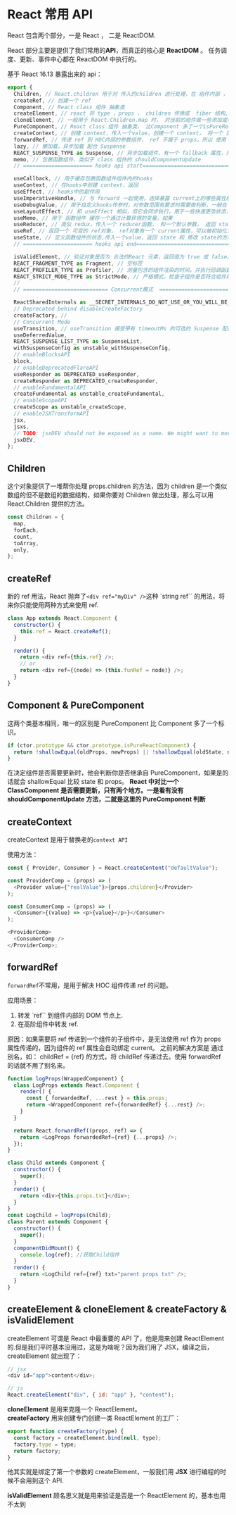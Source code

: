 # React 常用 API

React 包含两个部分，一是 React ， 二是 ReactDOM.

React 部分主要是提供了我们常用的**API**，而真正的核心是 **ReactDOM** 。 任务调度、更新、事件中心都在 ReactDOM 中执行的。

基于 React 16.13 暴露出来的 api：

```js
export {
  Children, // React.children 用于对 传入的children 进行处理，在 组件内部 ，常用 React.children.map   React.children.forEach. 第一个参数是 props.children ,第二个是 回调函数
  createRef, // 创建一个 ref
  Component, // React class 组件 抽象类
  createElement, // react 将 type ，props ， children 传换成  fiber 结构, JSX 是createElement 的语法糖。
  cloneElement, // 一般用于 React.Children.map 时， 对当前的组件做一些添加或者删除 属性的操作。 此时使用 cloneElement。
  PureComponent, // React class 组件 抽象类， 比Component 多了一个isPureReactComponent标识
  createContext, // 创建 context，传入一个value，创建一个 context， 将一个 类组件的contextType 指定为这个context，可以在类中使用 this.context 消费这个context
  forwardRef, // 传递 ref 到 HOC内部的参数组件， ref 不属于 props，所以 使用 forwardRef 向子组件传递 ref。 建议 和 useImperativeHandle 一起使用
  lazy, // 懒加载，异步加载 配合 Suspense
  REACT_SUSPENSE_TYPE as Suspense, // 异步加载组件，有一个 fallback 属性，用来执行 异步组件未加载完成之前，显示 fallback 指定的dom结构. 仅支持 React.lazy 加载组件的方式
  memo, // 包裹函数组件，类似于 class 组件的 shouldComponentUpdate
  // ====================== hooks api start===============================

  useCallback, // 用于缓存包裹函数组件组件内的hooks
  useContext, // 在hooks中创建 context，返回
  useEffect, // hooks中的副作用
  useImperativeHandle, // 与 forward 一起使用，选择暴露 current上的哪些属性给父组件。 例 focus、blur 等方法，还可以重定义这些方法
  useDebugValue, // 用于自定义hooks传参时，对参数范围有要求时需要做判断，一般在 hooks 复用的情况下使用
  useLayoutEffect, // 和 useEffect 相似，但它会同步执行，用于一些快速更改状态，但是不想中间状态被渲染的情况。
  useMemo, // 用于 函数组件 缓存一个通过计算获得的变量，如果
  useReducer, // 类似 redux，传入一个 reducer函数， 和一个默认参数， 返回 state 和 一个dispatch。 修改这个state的途径只能是 dispatch一个action。
  useRef, // 返回一个 可变的 ref对象， ref对象有一个 current属性，可以被初始化为传入的参数， 返回的 ref对象在组建的整个生命周期内保持不变
  useState, // 定义函数组件的状态,传入一个value，返回 state 和 修改 state的方法
  // ====================== hooks api end===============================

  isValidElement, // 验证对象是否为 合法的React 元素，返回值为 true 或 false。
  REACT_FRAGMENT_TYPE as Fragment, // 空标签
  REACT_PROFILER_TYPE as Profiler, // 测量包含的组件渲染的时间，并执行回调函数。 在生产环境禁用
  REACT_STRICT_MODE_TYPE as StrictMode, // 严格模式，检查子组件是否符合组件编写规则，发出警告 ，仅在开发模式下运行，不渲染任何组件
  //
  // =========================== Concurrent模式  =========================================

  ReactSharedInternals as __SECRET_INTERNALS_DO_NOT_USE_OR_YOU_WILL_BE_FIRED,
  // Deprecated behind disableCreateFactory
  createFactory, //
  // Concurrent Mode
  useTransition, // useTransition 接受带有 timeoutMs 的可选的 Suspense 配置。 此超时（毫秒）告诉 React 在显示下一个状态（上例中为新的用户资料页面）之前等待多长时间。
  useDeferredValue,
  REACT_SUSPENSE_LIST_TYPE as SuspenseList,
  withSuspenseConfig as unstable_withSuspenseConfig,
  // enableBlocksAPI
  block,
  // enableDeprecatedFlareAPI
  useResponder as DEPRECATED_useResponder,
  createResponder as DEPRECATED_createResponder,
  // enableFundamentalAPI
  createFundamental as unstable_createFundamental,
  // enableScopeAPI
  createScope as unstable_createScope,
  // enableJSXTransformAPI
  jsx,
  jsxs,
  // TODO: jsxDEV should not be exposed as a name. We might want to move it to a different entry point.
  jsxDEV,
};
```

## Children

这个对象提供了一堆帮你处理 props.children 的方法，因为 children 是一个类似数组的但不是数组的数据结构，如果你要对 Children 做出处理，那么可以用 React.Children 提供的方法。

```js
const Children = {
  map,
  forEach,
  count,
  toArray,
  only,
};
```

## createRef

新的 ref 用法，React 抛弃了`<div ref="myDiv" />`这种 `string ref`` 的用法，将来你只能使用两种方式来使用 ref.

```js
class App extends React.Component {
  constructor() {
    this.ref = React.createRef();
  }

  render() {
    return <div ref={this.ref} />;
    // or
    return <div ref={(node) => (this.funRef = node)} />;
  }
}
```

## Component & PureComponent

这两个类基本相同，唯一的区别是 PureComponent 比 Component 多了一个标识。

```js
if (ctor.prototype && ctor.prototype.isPureReactComponent) {
  return !shallowEqual(oldProps, newProps) || !shallowEqual(oldState, newState);
}
```

在决定组件是否需要更新时，他会判断你是否继承自 PureComponent，如果是的话就会 shallowEqual 比较 state 和 props。
**React 中对比一个 ClassComponent 是否需要更新，只有两个地方。一是看有没有 shouldComponentUpdate 方法，二就是这里的 PureComponent 判断**

## createContext

createContext 是用于替换老的`context API`

使用方法：

```js
const { Provider, Consumer } = React.createContent("defaultValue");

const ProviderComp = (props) => (
  <Provider value={"realValue"}>{props.children}</Provider>
);

const ConsumerComp = (props) => (
  <Consumer>{(value) => <p>{value}</p>}</Consumer>
);

<ProviderComp>
  <ConsumerComp />
</ProviderComp>;
```

## forwardRef

`forwardRef`不常用，是用于解决 HOC 组件传递 ref 的问题。

应用场景：

1. 转发 `ref`` 到组件内部的 DOM 节点上.
2. 在高阶组件中转发 ref.

原因：如果需要将 ref 传递到一个组件的子组件中，是无法使用 ref 作为 props 属性传递的，因为组件的 ref 属性会自动绑定 current。
之前的解决方案是 通过别名，如： childRef = {ref} 的方式，将 childRef 传递过去。使用 forwardRef 的话就不用了别名来。

```js
function logProps(WrappedComponent) {
  class LogProps extends React.Component {
    render() {
      const { forwardedRef, ...rest } = this.props;
      return <WrappedComponent ref={forwardedRef} {...rest} />;
    }
  }

  return React.forwardRef((props, ref) => {
    return <LogProps forwardedRef={ref} {...props} />;
  });
}

class Child extends Component {
  constructor() {
    super();
  }
  render() {
    return <div>{this.props.txt}</div>;
  }
}
const LogChild = logProps(Child);
class Parent extends Component {
  constructor() {
    super();
  }
  componentDidMount() {
    console.log(ref); //获取Child组件
  }
  render() {
    return <LogChild ref={ref} txt="parent props txt" />;
  }
}
```

## createElement & cloneElement & createFactory & isValidElement

createElement 可谓是 React 中最重要的 API 了，他是用来创建 ReactElement 的.但是我们平时基本没用过，这是为啥呢？因为我们用了 JSX，编译之后，createElement 就出现了：

```js
// jsx
<div id="app">content</div>;

// js
React.createElement("div", { id: "app" }, "content");
```

**cloneElement** 是用来克隆一个 ReactElement。  
**createFactory** 用来创建专门创建一类 ReactElement 的工厂：

```js
export function createFactory(type) {
  const factory = createElement.bind(null, type);
  factory.type = type;
  return factory;
}
```

他其实就是绑定了第一个参数的 createElement，一般我们用 **JSX** 进行编程的时候不会用到这个 API.

**isValidElement** 顾名思义就是用来验证是否是一个 ReactElement 的，基本也用不太到
